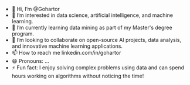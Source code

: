 - 👋 Hi, I’m @Gohartor
- 👀 I’m interested in data science, artificial intelligence, and machine learning.
- 🌱 I’m currently learning data mining as part of my Master's degree program.
- 💞️ I’m looking to collaborate on open-source AI projects, data analysis, and innovative machine learning applications.
- 📫 How to reach me linkedin.com/in/gohartor
- 😄 Pronouns: ...
- ⚡ Fun fact: I enjoy solving complex problems using data and can spend hours working on algorithms without noticing the time!

<!---
Gohartor/Gohartor is a ✨ special ✨ repository because its `README.md` (this file) appears on your GitHub profile.
You can click the Preview link to take a look at your changes.
--->
